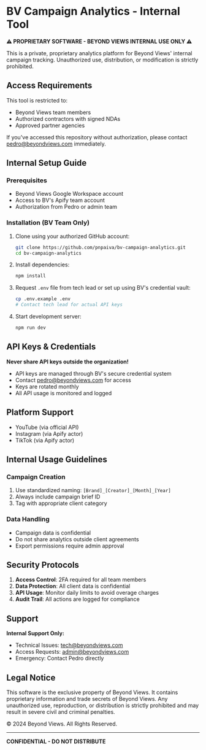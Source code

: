 # BV Campaign Analytics - Internal Tool

**⚠️ PROPRIETARY SOFTWARE - BEYOND VIEWS INTERNAL USE ONLY ⚠️**

This is a private, proprietary analytics platform for Beyond Views' internal campaign tracking. Unauthorized use, distribution, or modification is strictly prohibited.

## Access Requirements

This tool is restricted to:
- Beyond Views team members
- Authorized contractors with signed NDAs
- Approved partner agencies

If you've accessed this repository without authorization, please contact pedro@beyondviews.com immediately.

## Internal Setup Guide

### Prerequisites

- Beyond Views Google Workspace account
- Access to BV's Apify team account
- Authorization from Pedro or admin team

### Installation (BV Team Only)

1. Clone using your authorized GitHub account:
   ```bash
   git clone https://github.com/pnpaiva/bv-campaign-analytics.git
   cd bv-campaign-analytics
   ```

2. Install dependencies:
   ```bash
   npm install
   ```

3. Request `.env` file from tech lead or set up using BV's credential vault:
   ```bash
   cp .env.example .env
   # Contact tech lead for actual API keys
   ```

4. Start development server:
   ```bash
   npm run dev
   ```

## API Keys & Credentials

**Never share API keys outside the organization!**

- API keys are managed through BV's secure credential system
- Contact pedro@beyondviews.com for access
- Keys are rotated monthly
- All API usage is monitored and logged

## Platform Support

- YouTube (via official API)
- Instagram (via Apify actor)
- TikTok (via Apify actor)

## Internal Usage Guidelines

### Campaign Creation
1. Use standardized naming: `[Brand]_[Creator]_[Month]_[Year]`
2. Always include campaign brief ID
3. Tag with appropriate client category

### Data Handling
- Campaign data is confidential
- Do not share analytics outside client agreements
- Export permissions require admin approval

## Security Protocols

1. **Access Control**: 2FA required for all team members
2. **Data Protection**: All client data is confidential
3. **API Usage**: Monitor daily limits to avoid overage charges
4. **Audit Trail**: All actions are logged for compliance

## Support

**Internal Support Only:**
- Technical Issues: tech@beyondviews.com
- Access Requests: admin@beyondviews.com
- Emergency: Contact Pedro directly

## Legal Notice

This software is the exclusive property of Beyond Views. It contains proprietary information and trade secrets of Beyond Views. Any unauthorized use, reproduction, or distribution is strictly prohibited and may result in severe civil and criminal penalties.

© 2024 Beyond Views. All Rights Reserved.

---

**CONFIDENTIAL - DO NOT DISTRIBUTE**